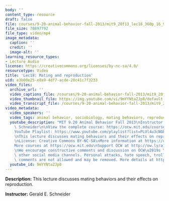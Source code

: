 ```yaml
---
body: ''
content_type: resource
draft: false
file: courses/9-20-animal-behavior-fall-2013/mit9_20f13_lec18_360p_16_9.mp4
file_size: 70897792
file_type: video/mp4
image_metadata:
  caption: ''
  credit: ''
  image-alt: ''
learning_resource_types:
- Lecture Audio
license: https://creativecommons.org/licenses/by-nc-sa/4.0/
resourcetype: Video
title: 'Lec18: Mating and reproduction'
uid: e3b00e25-e8a9-4df7-acde-20c41c7f3233
video_files:
  archive_url: ''
  video_captions_file: /courses/9-20-animal-behavior-fall-2013/mit9_20f13_lec18_captions.vtt
  video_thumbnail_file: https://img.youtube.com/vi/9mYYNtaZJp8/default.jpg
  video_transcript_file: /courses/9-20-animal-behavior-fall-2013/mit9_20f13_lec18_transcript.pdf
video_metadata:
  video_speakers: ''
  video_tags: animal behavior, sociobiology, mating behaviors, reproduction
  youtube_description: "MIT 9.20 Animal Behavior Fall 2013\nInstructor: Gerald E.\
    \ Schneider\n\nView the complete course: https://ocw.mit.edu/courses/9-20-animal-behavior-fall-2013/\n\
    YouTube Playlist: https://www.youtube.com/playlist?list=PLUl4u3cNGP63TbPEWYEKOq8yAN8mEP_5O\n\
    \nThis lecture discusses mating behaviors and their effects on reproduction.\n\
    \nLicense: Creative Commons BY-NC-SA\nMore information at https://ocw.mit.edu/terms\n\
    More courses at https://ocw.mit.edu\nSupport OCW at http://ow.ly/a1If50zVRlQ\n\
    \nWe encourage constructive comments and discussion on OCW\u2019s YouTube and\
    \ other social media channels. Personal attacks, hate speech, trolling, and inappropriate\
    \ comments are not allowed and may be removed. More details at https://ocw.mit.edu/comments."
  youtube_id: 9mYYNtaZJp8
---
```

**Description:** This lecture discusses mating behaviors and their effects on reproduction.

**Instructor:** Gerald E. Schneider